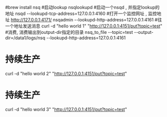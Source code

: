 #brew install nsq
#启动lookup
nsqlookupd
#启动一个nsqd , 并指定lookup的地址
nsqd --lookupd-tcp-address=127.0.0.1:4160
#打开一个监控网址 , 监控地址 http://127.0.0.1:4171/
nsqadmin --lookupd-http-address=127.0.0.1:4161
#往一个地址发送消息
curl -d "hello world 1" "http://127.0.0.1:4151/put?topic=test"
#消费, 消费输出到output-dir指定的目录
nsq_to_file --topic=test --output-dir=/data1/logs/nsq --lookupd-http-address=127.0.0.1:4161
# 持续生产
curl -d "hello world 2" "http://127.0.0.1:4151/put?topic=test"
# 持续生产
curl -d "hello world 3" "http://127.0.0.1:4151/put?topic=test"
